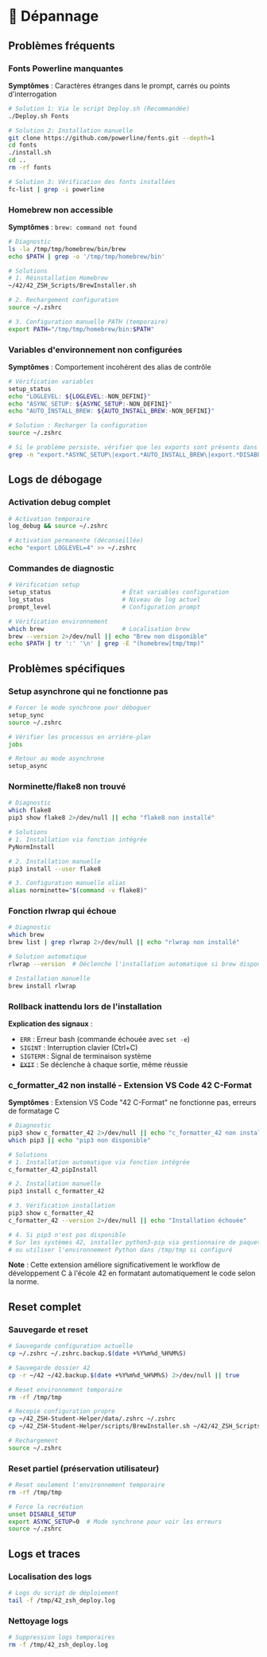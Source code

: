 # 🔧 Dépannage

## Problèmes fréquents

### Fonts Powerline manquantes

**Symptômes** : Caractères étranges dans le prompt, carrés ou points d'interrogation

```bash
# Solution 1: Via le script Deploy.sh (Recommandée)
./Deploy.sh Fonts

# Solution 2: Installation manuelle
git clone https://github.com/powerline/fonts.git --depth=1
cd fonts
./install.sh
cd ..
rm -rf fonts

# Solution 3: Vérification des fonts installées
fc-list | grep -i powerline
```

### Homebrew non accessible

**Symptômes** : `brew: command not found`

```bash
# Diagnostic
ls -la /tmp/tmp/homebrew/bin/brew
echo $PATH | grep -o '/tmp/tmp/homebrew/bin'

# Solutions
# 1. Réinstallation Homebrew
~/42/42_ZSH_Scripts/BrewInstaller.sh

# 2. Rechargement configuration
source ~/.zshrc

# 3. Configuration manuelle PATH (temporaire)
export PATH="/tmp/tmp/homebrew/bin:$PATH"
```

### Variables d'environnement non configurées

**Symptômes** : Comportement incohérent des alias de contrôle

```bash
# Vérification variables
setup_status
echo "LOGLEVEL: ${LOGLEVEL:-NON_DEFINI}"
echo "ASYNC_SETUP: ${ASYNC_SETUP:-NON_DEFINI}"
echo "AUTO_INSTALL_BREW: ${AUTO_INSTALL_BREW:-NON_DEFINI}"

# Solution : Recharger la configuration
source ~/.zshrc

# Si le problème persiste, vérifier que les exports sont présents dans ~/.zshrc
grep -n "export.*ASYNC_SETUP\|export.*AUTO_INSTALL_BREW\|export.*DISABLE_SETUP" ~/.zshrc
```

## Logs de débogage

### Activation debug complet

```bash
# Activation temporaire
log_debug && source ~/.zshrc

# Activation permanente (déconseillée)
echo "export LOGLEVEL=4" >> ~/.zshrc
```

### Commandes de diagnostic

```bash
# Vérification setup
setup_status                    # État variables configuration
log_status                      # Niveau de log actuel
prompt_level                    # Configuration prompt

# Vérification environnement
which brew                      # Localisation brew
brew --version 2>/dev/null || echo "Brew non disponible"
echo $PATH | tr ':' '\n' | grep -E "(homebrew|tmp/tmp)"
```

## Problèmes spécifiques

### Setup asynchrone qui ne fonctionne pas

```bash
# Forcer le mode synchrone pour déboguer
setup_sync
source ~/.zshrc

# Vérifier les processus en arrière-plan
jobs

# Retour au mode asynchrone
setup_async
```

### Norminette/flake8 non trouvé

```bash
# Diagnostic
which flake8
pip3 show flake8 2>/dev/null || echo "flake8 non installé"

# Solutions
# 1. Installation via fonction intégrée
PyNormInstall

# 2. Installation manuelle
pip3 install --user flake8

# 3. Configuration manuelle alias
alias norminette="$(command -v flake8)"
```

### Fonction rlwrap qui échoue

```bash
# Diagnostic
which brew
brew list | grep rlwrap 2>/dev/null || echo "rlwrap non installé"

# Solution automatique
rlwrap --version  # Déclenche l'installation automatique si brew disponible

# Installation manuelle
brew install rlwrap
```

### Rollback inattendu lors de l'installation

**Explication des signaux** :

- `ERR` : Erreur bash (commande échouée avec `set -e`)
- `SIGINT` : Interruption clavier (Ctrl+C)
- `SIGTERM` : Signal de terminaison système
- ~~`EXIT`~~ : Se déclenche à chaque sortie, même réussie

### c_formatter_42 non installé - Extension VS Code 42 C-Format

**Symptômes** : Extension VS Code "42 C-Format" ne fonctionne pas, erreurs de formatage C

```bash
# Diagnostic
pip3 show c_formatter_42 2>/dev/null || echo "c_formatter_42 non installé"
which pip3 || echo "pip3 non disponible"

# Solutions
# 1. Installation automatique via fonction intégrée
c_formatter_42_pipInstall

# 2. Installation manuelle
pip3 install c_formatter_42

# 3. Vérification installation
pip3 show c_formatter_42
c_formatter_42 --version 2>/dev/null || echo "Installation échouée"

# 4. Si pip3 n'est pas disponible
# Sur les systèmes 42, installer python3-pip via gestionnaire de paquets
# ou utiliser l'environnement Python dans /tmp/tmp si configuré
```

**Note** : Cette extension améliore significativement le workflow de développement C à l'école 42 en formatant automatiquement le code selon la norme.

## Reset complet

### Sauvegarde et reset

```bash
# Sauvegarde configuration actuelle
cp ~/.zshrc ~/.zshrc.backup.$(date +%Y%m%d_%H%M%S)

# Sauvegarde dossier 42
cp -r ~/42 ~/42.backup.$(date +%Y%m%d_%H%M%S) 2>/dev/null || true

# Reset environnement temporaire
rm -rf /tmp/tmp

# Recopie configuration propre
cp ~/42_ZSH-Student-Helper/data/.zshrc ~/.zshrc
cp ~/42_ZSH-Student-Helper/scripts/BrewInstaller.sh ~/42/42_ZSH_Scripts/

# Rechargement
source ~/.zshrc
```

### Reset partiel (préservation utilisateur)

```bash
# Reset seulement l'environnement temporaire
rm -rf /tmp/tmp

# Force la recréation
unset DISABLE_SETUP
export ASYNC_SETUP=0  # Mode synchrone pour voir les erreurs
source ~/.zshrc
```

## Logs et traces

### Localisation des logs

```bash
# Logs du script de déploiement
tail -f /tmp/42_zsh_deploy.log
```

### Nettoyage logs

```bash
# Suppression logs temporaires
rm -f /tmp/42_zsh_deploy.log
```
